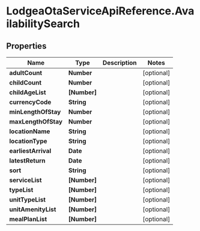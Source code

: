 # LodgeaOtaServiceApiReference.AvailabilitySearch

## Properties

Name | Type | Description | Notes
------------ | ------------- | ------------- | -------------
**adultCount** | **Number** |  | [optional] 
**childCount** | **Number** |  | [optional] 
**childAgeList** | **[Number]** |  | [optional] 
**currencyCode** | **String** |  | [optional] 
**minLengthOfStay** | **Number** |  | [optional] 
**maxLengthOfStay** | **Number** |  | [optional] 
**locationName** | **String** |  | [optional] 
**locationType** | **String** |  | [optional] 
**earliestArrival** | **Date** |  | [optional] 
**latestReturn** | **Date** |  | [optional] 
**sort** | **String** |  | [optional] 
**serviceList** | **[Number]** |  | [optional] 
**typeList** | **[Number]** |  | [optional] 
**unitTypeList** | **[Number]** |  | [optional] 
**unitAmenityList** | **[Number]** |  | [optional] 
**mealPlanList** | **[Number]** |  | [optional] 


